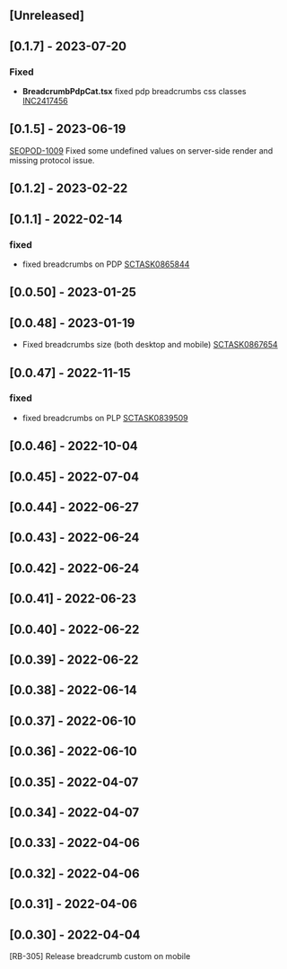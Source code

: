 ## [Unreleased]

## [0.1.7] - 2023-07-20

### Fixed

- **BreadcrumbPdpCat.tsx** fixed pdp breadcrumbs css classes [INC2417456](https://whirlpool.service-now.com/nav_to.do?uri=incident.do?sys_id=3f2ae6ee8740b5188791a79d0ebb350f%26sysparm_view=RPT9bcc09561bff3810708f26db234bcb61)

## [0.1.5] - 2023-06-19

[SEOPOD-1009](https://whirlpoolgtm.atlassian.net/browse/SEOPOD-1009) Fixed some undefined values on server-side render and missing protocol issue.

## [0.1.2] - 2023-02-22

## [0.1.1] - 2022-02-14

### fixed

- fixed breadcrumbs on PDP  [SCTASK0865844](https://whirlpool.service-now.com/nav_to.do?uri=sc_task.do?sys_id=f782a9b587dce910531fbaa5dabb35fc)

## [0.0.50] - 2023-01-25

## [0.0.48] - 2023-01-19

- Fixed breadcrumbs size (both desktop and mobile) [SCTASK0867654](https://whirlpool.service-now.com/nav_to.do?uri=task.do?sys_id=b527efe79718a5905b0eb9bfe153af27%26sysparm_view=RPT13ce51984720e110a6c91978f36d43fa)

## [0.0.47] - 2022-11-15

### fixed

- fixed breadcrumbs on PLP  [SCTASK0839509](https://whirlpool.service-now.com/nav_to.do?uri=sc_task.do?sys_id=7e0a67c887e65954e4dc53d73cbb3599%26sysparm_view=RPTa5d3abe347d0d5d4c6415701e36d43c3)

## [0.0.46] - 2022-10-04

## [0.0.45] - 2022-07-04

## [0.0.44] - 2022-06-27

## [0.0.43] - 2022-06-24

## [0.0.42] - 2022-06-24

## [0.0.41] - 2022-06-23

## [0.0.40] - 2022-06-22

## [0.0.39] - 2022-06-22

## [0.0.38] - 2022-06-14

## [0.0.37] - 2022-06-10

## [0.0.36] - 2022-06-10

## [0.0.35] - 2022-04-07

## [0.0.34] - 2022-04-07

## [0.0.33] - 2022-04-06

## [0.0.32] - 2022-04-06

## [0.0.31] - 2022-04-06

## [0.0.30] - 2022-04-04

[RB-305] Release breadcrumb custom on mobile
